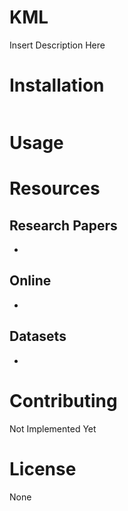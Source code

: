 # KML

Insert Description Here

# Installation

```bash
```

# Usage

# Resources

## Research Papers ##

*

## Online ##

*

## Datasets ##

*

# Contributing
Not Implemented Yet

# License
None
